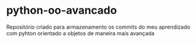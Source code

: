 # python-oo-avancado
Repositório criado para armazenamento os commits do meu aprendizado com pyhton orientado a objetos de maneira mais avançada
